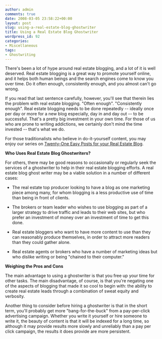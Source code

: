 ```yaml
---
author: admin
comments: true
date: 2008-03-05 23:58:22+00:00
layout: post
slug: using-a-real-estate-blog-ghostwriter
title: Using a Real Estate Blog Ghostwriter
wordpress_id: 92
categories:
- Miscellaneous
tags:
- Ghostwriting
---
```


There's been a lot of hype around real estate blogging, and a lot of it is well deserved. Real estate blogging is a great way to promote yourself online, and it helps both human beings and the search engines come to know you over time. Do it often enough, consistently enough, and you almost can't go wrong.

 

If you read that last sentence carefully, however, you'll see that therein lies the problem with real estate blogging. "Often enough". "Consistently enough". Real estate blogging needs to be done repeatedly -- ideally once per day or more for a new blog especially, day in and day out -- to be successful. That's a pretty big investment in your own time. For those of us who are prone to writing addictions, we certainly don't mind the time invested -- that's what we do.

 

For those traditionalists who believe in do-it-yourself content, you may enjoy our series on [Twenty-One Easy Posts for your Real Estate Blog](http://www.particlewave.com/internet-marketing/2008/01/02/twenty-one-easy-blog-posts-for-your-real-estate-blog/).

 

**Who Uses Real Estate Blog Ghostwriters?**

 

For others, there may be good reasons to occasionally or regularly seek the services of a ghostwriter to help in their real estate blogging efforts. A real estate blog ghost writer may be a viable solution in a number of different cases:

 

  
  * The real estate top producer looking to have a blog as one marketing piece among many, for whom blogging is a less productive use of time than being in front of clients. 
   
  * The brokers or team leader who wishes to use blogging as part of a larger strategy to drive traffic and leads to their web sites, but who prefer an investment of money over an investment of time to get this done. 
   
  * Real estate bloggers who want to have more content to use than they can reasonably produce themselves, in order to attract more readers than they could gather alone. 
   
  * Real estate agents or brokers who have a number of marketing ideas but who dislike writing or being "chained to their computer."
 

**Weighing the Pros and Cons**

 

The main advantage to using a ghostwriter is that you free up your time for other tasks. The main disadvantage, of course, is that you're negating one of the aspects of blogging that made it so cool to begin with: the ability to create real estate leads through a combination of sweat equity and verbosity.

 

Another thing to consider before hiring a ghostwriter is that in the short term, you'll probably get more "bang-for-the-buck" from a pay-per-click advertising campaign. Whether you write it yourself or hire someone to write it, the beauty of content is that it will be indexed for a long time, so although it may provide results more slowly and unreliably than a pay per click campaign, the results it does provide are more persistent.
